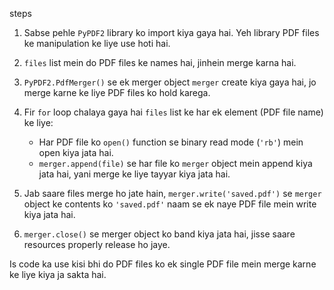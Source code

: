 steps

1. Sabse pehle `PyPDF2` library ko import kiya gaya hai. Yeh library PDF files ke manipulation ke liye use hoti hai.
   
2. `files` list mein do PDF files ke names hai, jinhein merge karna hai.

3. `PyPDF2.PdfMerger()` se ek merger object `merger` create kiya gaya hai, jo merge karne ke liye PDF files ko hold karega.

4. Fir `for` loop chalaya gaya hai `files` list ke har ek element (PDF file name) ke liye:
   - Har PDF file ko `open()` function se binary read mode (`'rb'`) mein open kiya jata hai.
   - `merger.append(file)` se har file ko `merger` object mein append kiya jata hai, yani merge ke liye tayyar kiya jata hai.

5. Jab saare files merge ho jate hain, `merger.write('saved.pdf')` se `merger` object ke contents ko `'saved.pdf'` naam se ek naye PDF file mein write kiya jata hai.

6. `merger.close()` se merger object ko band kiya jata hai, jisse saare resources properly release ho jaye.

Is code ka use kisi bhi do PDF files ko ek single PDF file mein merge karne ke liye kiya ja sakta hai.
